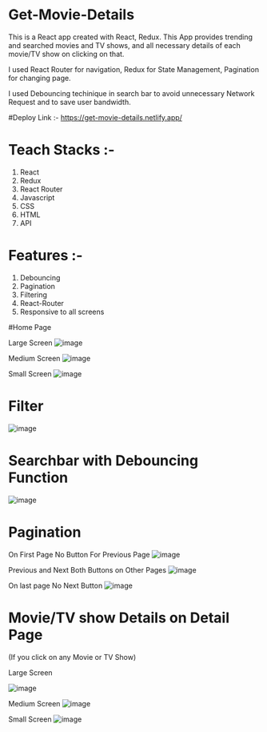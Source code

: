 # Get-Movie-Details

This is a React app created with React, Redux. This App provides trending and searched movies and TV shows, and all necessary details of each movie/TV show on clicking on that.

I used React Router for navigation, Redux for State Management, Pagination for changing page.

I used Debouncing techinique in search bar to avoid unnecessary Network Request and to save user bandwidth.

#Deploy Link :- https://get-movie-details.netlify.app/

# Teach Stacks :- 
1. React
2. Redux
3. React Router 
4. Javascript
5. CSS
6. HTML
7. API

# Features :-
1. Debouncing
2. Pagination
3. Filtering
4. React-Router
5. Responsive to all screens

#Home Page

Large Screen
![image](https://user-images.githubusercontent.com/97455068/176983440-fb08f9d9-1379-4d90-8222-affa3ed80864.png)

Medium Screen
![image](https://user-images.githubusercontent.com/97455068/177001964-1c0a53ae-53c7-4b76-9c53-4af66b4f725f.png)

Small Screen
![image](https://user-images.githubusercontent.com/97455068/177002005-9a9f6417-0cbb-4661-b3aa-8c5fca7a609f.png)

# Filter 
![image](https://user-images.githubusercontent.com/97455068/177002168-d38c3512-4143-4e62-b6d3-818d06ca3bf6.png)

# Searchbar with Debouncing Function

![image](https://user-images.githubusercontent.com/97455068/177002640-27ab309a-4552-43d0-b869-b67925fc1ffe.png)


# Pagination 

On First Page No Button For Previous Page
![image](https://user-images.githubusercontent.com/97455068/177002297-bd14eb5f-598a-4a7a-9d66-52556286796c.png)

Previous and Next Both Buttons on Other Pages 
![image](https://user-images.githubusercontent.com/97455068/177002338-2a2f18ea-e2a5-406b-a4ed-864c66a56231.png)

On last page No Next Button
![image](https://user-images.githubusercontent.com/97455068/177002394-70d23f3d-ccb9-4aa2-a6d5-e648e1b6e7e9.png)


# Movie/TV show Details on Detail Page 
(If you click on any Movie or TV Show)



Large Screen

![image](https://user-images.githubusercontent.com/97455068/177002463-d8afe695-1699-47a4-b391-94ffee479c02.png)

Medium Screen 
![image](https://user-images.githubusercontent.com/97455068/177003238-5f570632-9eaf-4306-9d71-cefae5797373.png)

Small Screen 
![image](https://user-images.githubusercontent.com/97455068/177002540-743fd85b-485d-4523-9c62-fec1dce7b99d.png)


